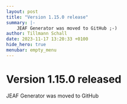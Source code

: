 ```yaml
---
layout: post
title: "Version 1.15.0 release"
summary: |-
    JEAF Generator was moved to GitHub ;-)
author: Tillmann Schall
date: 2023-11-17 13:20:33 +0100
hide_hero: true
menubar: empty_menu
---
```


# Version 1.15.0 released

JEAF Generator was moved to GitHub